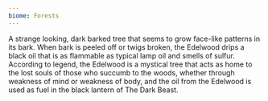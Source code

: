 ```yaml
---
biome: Forests
---
```

A strange looking, dark barked tree that seems to grow face-like patterns in its bark. When bark is peeled off or twigs broken, the Edelwood drips a black oil that is as flammable as typical lamp oil and smells of sulfur. According to legend, the Edelwood is a mystical tree that acts as home to the lost souls of those who succumb to the woods, whether through weakness of mind or weakness of body, and the oil from the Edelwood is used as fuel in the black lantern of The Dark Beast. 

